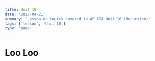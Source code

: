 ```yaml
---
title: Unit 10
date: '2023-04-21'
summary: 'Lesson on topics covered in AP CSA Unit 10 (Recursion)'
tags: ['lesson', 'Unit 10']
type: 'page'
---
```


# Loo Loo
